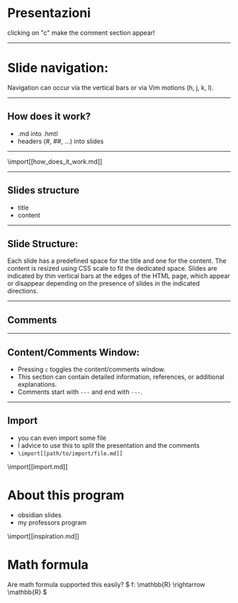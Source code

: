 # Presentazioni

clicking on "c" make the comment section appear!

---

# Slide navigation:

Navigation can occur via the vertical bars or via Vim motions (h, j, k, l).

---

## How does it work?

- .md into .hmtl
- headers (#, ##, ...) into slides

---

\import[[how_does_it_work.md]]

---

## Slides structure

- title
- content

---

## Slide Structure:

Each slide has a predefined space for the title and one for the content.
The content is resized using CSS scale to fit the dedicated space.
Slides are indicated by thin vertical bars at the edges of the HTML page, which 
appear or disappear depending on the presence of slides in the indicated 
directions.

---

## Comments

---

## Content/Comments Window:

- Pressing ``c`` toggles the content/comments window.
- This section can contain detailed information, references, or additional 
explanations.
- Comments start with ``---`` and end with ``---``.

---

## Import

- you can even import some file
- I advice to use this to split the presentation and the comments
- ``\import[[path/to/import/file.md]]``

\import[[import.md]]

# About this program

- obsidian slides
- my professors program

\import[[inspiration.md]]

# Math formula

Are math formula supported this easily?
$ f: \mathbb{R} \rightarrow \mathbb{R} $
